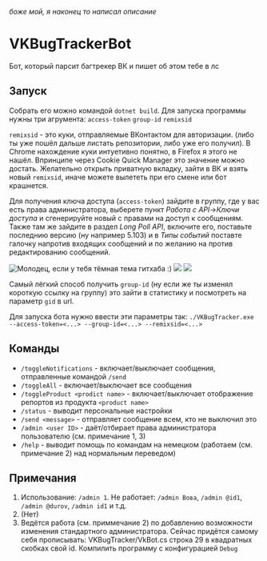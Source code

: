 _боже мой, я наконец то написал описание_

# VKBugTrackerBot

Бот, который парсит багтрекер ВК и пишет об этом тебе в лс

## Запуск

Собрать его можно командой `dotnet build`. Для запуска программы нужны три агрумента: `access-token` `group-id` `remixsid`

`remixsid` - это куки, отправляемые ВКонтактом для авторизации. (либо ты уже пошёл дальше листать репозитории, либо уже его получил).
В Chrome нахождение куки интуетивно понятно, в Firefox я этого не нашёл. Впринципе через Cookie Quick Manager это значение можно достать.
Желательно открыть приватную вкладку, зайти в ВК и взять новый `remixsid`, иначе можете вылететь при его смене или бот крашнется.

Для получения ключа доступа (`access-token`) зайдите в группу, где у вас есть права администратора, выберете пункт _Работа с API_->_Ключи доступа_ и сгенерируйте новый с правами на доступ к сообщениям.
Также там же зайдите в раздел _Long Poll API_, включите его, поставьте последнию версию (ну например 5.103) и в _Типы событий_ поставте галочку напротив входящих сообщений и по желанию на против редактированию сообщений.

![Молодец, если у тебя тёмная тема гитхаба :)](https://sun3-10.userapi.com/wUQKtd-oUKBpx3y_XvMgAIjkXuR0l8urb8oMew/T26M3Cb5OSM.jpg)
![](https://sun3-13.userapi.com/nswWvrk4_vQIGijD8kqI0FwnE2HjBR7CgXAawg/hMFC0Zvcodc.jpg)
![](https://sun3-13.userapi.com/CW1fTiNujTaf20_Fgiti1s0Uf0ODvbYyizBn4A/sRpb6kILDjc.jpg)

Самый лёгкий способ получить `group-id` (ну если же ты изменял короткую ссылку на группу) это зайти в статистику и посмотреть на параметр `gid` в url.

Для запуска бота нужно ввести эти параметры так: `./VKBugTracker.exe --access-token=<...> --group-id=<...> --remixsid=<...>`

## Команды
* `/toggleNotifications` - включает/выключает сообщения, отправленные командой `/send`
* `/toggleAll` - включает/выключает все сообщения
* `/toggleProduct <prodict name>` - включает/выключает отображение репортов из продукта `<product name>` 
* `/status` - выводит персональные настройки
* `/send <message>` - отправляет сообщение всем, кто не выключил это
* `/admin <user ID>` - даёт/отбирает права администратора пользователю (см. примечание 1, 3)
* `/help` - выводит помощь по командам на немецком (работаем (см. примечание 2) над нормальным переведом)

## Примечания

1. Использование: `/admin 1`. Не работает: `/admin Вова`, `/admin @id1`, `/admin @durov`, `/admin id1` и т.д.
2. (Нет)
3. Ведётся работа (см. приммечание 2) по добавлению возможности изменения стандартного администратора. Сейчас придётся самому себя прописывать: VKBugTracker/VkBot.cs  строка 29 в квадратных скобках свой id. Компилить программу с конфигурацией `Debug`
